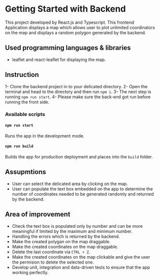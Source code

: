 # Getting Started with Backend

This project developed by React.js and Typescript.
This frontend Application displays a map which allows user to plot unlimited coordinators on the map and displays a random polygon generated by the backend.

## Used programming languages & libraries

- leaflet and react-leaflet for displaying the map.

## Instruction

1- Clone the backend project in to your delicated directory.
2- Open the terminal and head to the directory and then run `npm i`.
3- The next step is running `npm run start`.
4- Please make sure the back-end got run before running the front side.

### Available scripts

#### `npm run start`

Runs the app in the development mode.

#### `npm run build`

Builds the app for production deployment and places into the `build` folder.

## Assupmtions

- User can select the delicated area by clicking on the map.
- User can populate the text box embedded on the app to determine the number of coordinates needed to be generated randomly and returned by the backend.

## Area of improvement

- Check the text box is populated only by number and can be more meaningful if limited by the maximum and minimum number.
- Handling the errors which is returned by the backend.
- Make the created polygan on the map draggable.
- Make the created coordinates on the map draggable.
- Delete the last coordinate via `CTRL + Z`.
- Make the created coordinates on the map clickable and give the user the permision to delete the selected one.
- Develop unit, integration and data-driven tests to ensure that the app working perfectly.
